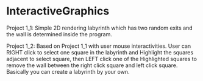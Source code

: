 InteractiveGraphics
===================
Project 1_1:
  Simple 2D rendering labyrinth which has two random exits and the wall is determined inside the program.

Project 1_2:
  Based on Project 1_1 with user mouse interactivities. User can RIGHT click to select one square in the labyrinth
  and Highlight the squares adjacent to select square, then LEFT click one of the Highlighted squares to remove the 
  wall between the right click square and left click square.
  Basically you can create a labyrinth by your own.
